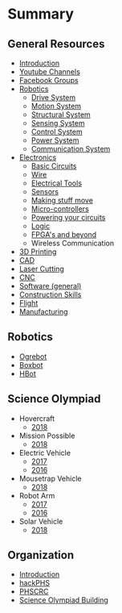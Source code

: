# Summary

## General Resources

* [Introduction](README.md)
* [Youtube Channels](general-resources/youtube-channels.md)
* [Facebook Groups](general-resources/facebook-groups.md)
* [Robotics](general-resources/robotics/introduction.md)
  * [Drive System](general-resources/robotics/drive-system.md)
  * [Motion System](general-resources/robotics/motion-system.md)
  * [Structural System](general-resources/robotics/structural-system.md)
  * [Sensing System](general-resources/robotics/sensing-system.md)
  * [Control System](general-resources/robotics/control-system.md)
  * [Power System](general-resources/robotics/power-system.md)
  * [Communication System](general-resources/robotics/communication-system.md)
* [Electronics](general-resources/electronics/introduction.md)
  * [Basic Circuits](general-resources/electronics/basic-circuits.md)
  * [Wire](general-resources/electronics/wire.md)
  * [Electrical Tools](general-resources/electronics/electrical-tools.md)
  * [Sensors](general-resources/electronics/sensors.md)
  * [Making stuff move](general-resources/electronics/making-stuff-move.md)
  * [Micro-controllers](general-resources/electronics/micro-controllers.md)
  * [Powering your circuits](general-resources/electronics/powering-your-circuits.md)
  * [Logic](general-resources/electronics/logic.md)
  * [FPGA's and beyond](general-resources/electronics/fpgas-and-beyond.md)
  * Wireless Communication
* [3D Printing](general-resources/3d-printing.md)
* [CAD](general-resources/cad.md)
* [Laser Cutting](general-resources/laser-cutting.md)
* [CNC](general-resources/cnc.md)
* [Software \(general\)](general-resources/software.md)
* [Construction Skills](general-resources/construction-skills.md)
* [Flight](general-resources/flight.md)
* [Manufacturing](general-resources/manufacturing.md)

## Robotics

* [Ogrebot](robotics/ogrebot.md)
* [Boxbot](robotics/boxbot.md)
* [HBot](robotics/hbot.md)

## Science Olympiad

* Hovercraft
  * [2018](scioly/Hovercraft/hovercraft-2018.md)
* Mission Possible
  * [2018](scioly/Mission/mission-2018.md)
* Electric Vehicle
  * [2017](scioly/EV/electric-vehicle-2017.md)
  * [2016](scioly/EV/electric-vehicle-2016.md)
* Mousetrap Vehicle
  * [2018](scioly/Mousetrap/mousetrap-vehicle-2018.md)
* Robot Arm
  * [2017](scioly/Robot-Arm/robot-arm-2017.md)
  * [2016](scioly/Robot-Arm/robot-arm-2016.md)
* Solar Vehicle
  * [2018](scioly/Solar/solar-vehicle-2018.md)

## Organization

* [Introduction](organization/introduction.md)
* [hackPHS](organization/hackathons.md)
* [PHSCRC](organization/PHSCRC.md)
* [Science Olympiad Building](organization/science-olympiad.md)

